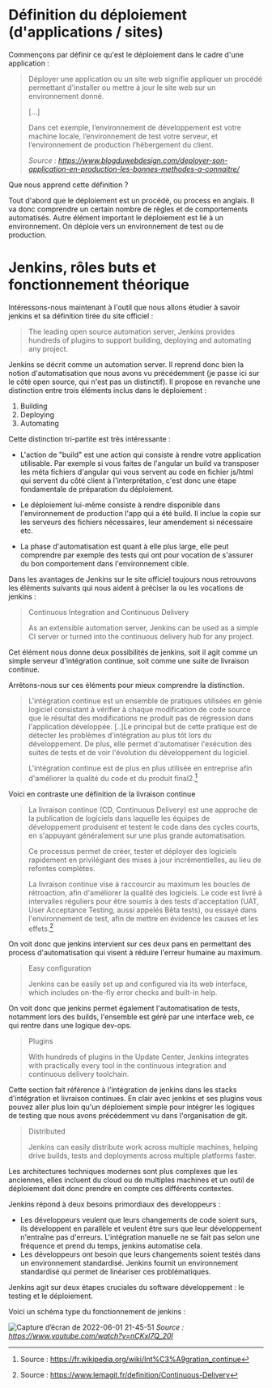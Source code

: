 # Définition du déploiement (d'applications / sites)

Commençons par définir ce qu'est le déploiement dans le cadre d'une application : 

>Déployer une application ou un site web signifie appliquer un procédé permettant d'installer ou mettre à jour le site web sur un environnement donné.
>
>[...]
>
>Dans cet exemple, l’environnement de développement est votre machine locale, l’environnement de test votre serveur, et l’environnement de production l’hébergement du client.
>
>*Source : https://www.blogduwebdesign.com/deployer-son-application-en-production-les-bonnes-methodes-a-connaitre/*

Que nous apprend cette définition ?

Tout d'abord que le déploiement est un procédé, ou process en anglais. Il va donc comprendre un certain nombre de règles et de comportements automatisés. Autre élément important le déploiement est lié à un environnement. On déploie vers un environnement de test ou de production. 

# Jenkins, rôles buts et fonctionnement théorique

Intéressons-nous maintenant à l'outil que nous allons étudier à savoir jenkins et sa définition tirée du site officiel : 

> The leading open source automation server, Jenkins provides hundreds of plugins to support building, deploying and automating any project.

Jenkins se décrit comme un automation server. Il reprend donc bien la notion d'automatisation que nous avons vu précédemment (je passe ici sur le côté open source, qui n'est pas un distinctif). Il propose en revanche une distinction entre trois éléments inclus dans le déploiement : 

1) Building
2) Deploying
3) Automating

Cette distinction tri-partite est très intéressante :
* L'action de "build" est une action qui consiste à rendre votre application utilisable. Par exemple si vous faites de l'angular un build va transposer les méta fichiers d'angular qui vous servent au code en fichier js/html qui servent du côté client à l'interprétation, c'est donc une étape fondamentale de préparation du déploiement.

* Le déploiement lui-même consiste à rendre disponible dans l'environnement de production l'app qui a été build. Il inclue la copie sur les serveurs des fichiers nécessaires, leur amendement si nécessaire etc. 

* La phase d'automatisation est quant à elle plus large, elle peut comprendre par exemple des tests qui ont pour vocation de s'assurer du bon comportement dans l'environnement cible. 

Dans les avantages de Jenkins sur le site officiel toujours nous retrouvons les éléments suivants qui nous aident à préciser la ou les vocations de jenkins : 

> Continuous Integration and Continuous Delivery
>
>As an extensible automation server, Jenkins can be used as a simple CI server or turned into the continuous delivery hub for any project.

Cet élément nous donne deux possibilités de jenkins, soit il agit comme un simple serveur d'intégration continue, soit comme une suite de livraison continue. 

Arrêtons-nous sur ces éléments pour mieux comprendre la distinction.

> L'intégration continue est un ensemble de pratiques utilisées en génie logiciel consistant à vérifier à chaque modification de code source que le résultat des modifications ne produit pas de régression dans l'application développée. [..]Le principal but de cette pratique est de détecter les problèmes d'intégration au plus tôt lors du développement. De plus, elle permet d'automatiser l'exécution des suites de tests et de voir l'évolution du développement du logiciel.
>
>L'intégration continue est de plus en plus utilisée en entreprise afin d'améliorer la qualité du code et du produit final2.[^1] 

Voici en contraste une définition de la livraison continue

> La livraison continue (CD, Continuous Delivery) est une approche de la publication de logiciels dans laquelle les équipes de développement produisent et testent le code dans des cycles courts, en s'appuyant généralement sur une plus grande automatisation.
>
> Ce processus permet de créer, tester et déployer des logiciels rapidement en privilégiant des mises à jour incrémentielles, au lieu de refontes complètes.
>
> La livraison continue vise à raccourcir au maximum les boucles de rétroaction, afin d'améliorer la qualité des logiciels. Le code est livré à intervalles réguliers pour être soumis à des tests d'acceptation (UAT, User Acceptance Testing, aussi appelés Bêta tests), ou essayé dans l'environnement de test, afin de mettre en évidence les causes et les effets.[^2]

On voit donc que jenkins intervient sur ces deux pans en permettant des process d'automatisation qui visent à réduire l'erreur humaine au maximum. 

> Easy configuration
>
>Jenkins can be easily set up and configured via its web interface, which includes on-the-fly error checks and built-in help.

On voit donc que jenkins permet également l'automatisation de tests, notamment lors des builds, l'ensemble est géré par une interface web, ce qui rentre dans une logique dev-ops. 

>Plugins
>
>With hundreds of plugins in the Update Center, Jenkins integrates with practically every tool in the continuous integration and continuous delivery toolchain.

Cette section fait référence à l'intégration de jenkins dans les stacks d'intégration et livraison continues. En clair avec jenkins et ses plugins vous pouvez aller plus loin qu'un déploiement simple pour intégrer les logiques de testing que nous avons précédemment vu dans l'organisation de git. 

> Distributed
>
> Jenkins can easily distribute work across multiple machines, helping drive builds, tests and deployments across multiple platforms faster.

Les architectures techniques modernes sont plus complexes que les anciennes, elles incluent du cloud ou de multiples machines et un outil de déploiement doit donc prendre en compte ces différents contextes. 

Jenkins répond à deux besoins primordiaux des developpeurs : 
 - Les développeurs veulent que leurs changements de code soient surs, ils développent en parallèle et veulent être surs que leur développement n'entraîne pas d'erreurs. L'intégration manuelle ne se fait pas selon une fréquence et prend du temps, jenkins automatise cela.
 - Les développeurs ont besoin que leurs changements soient testés dans un environnement standardisé. Jenkins fournit un environnement standardisé qui permet de linéariser ces problématiques. 

Jenkins agit sur deux étapes cruciales du software développement : le testing et le déploiement.

Voici un schéma type du fonctionnement de jenkins : 

![Capture d’écran de 2022-06-01 21-45-51](https://user-images.githubusercontent.com/98811386/171489022-42083ea4-10b5-482d-a5b2-26e7fc652fd2.png)
*Source : https://www.youtube.com/watch?v=nCKxl7Q_20I*



[^1]: Source : https://fr.wikipedia.org/wiki/Int%C3%A9gration_continue
[^2]: Source : https://www.lemagit.fr/definition/Continuous-Delivery
